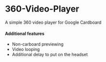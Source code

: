 # 360-Video-Player
A simple 360 video player for Google Cardboard
#### Additional features
 - Non-carboard previewing
 - Video looping
 - Additional delay to put on the headset
